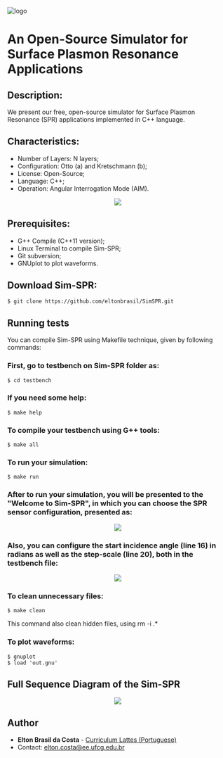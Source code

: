 ![logo](https://user-images.githubusercontent.com/25873978/47947397-7c18f200-defa-11e8-9943-9d10470bd2b9.png)

# An Open-Source Simulator for Surface Plasmon Resonance Applications
## Description:

We present our free, open-source simulator for Surface Plasmon Resonance (SPR) applications implemented in C++ language.

## Characteristics:

* Number of Layers: N layers;
* Configuration: Otto (a) and Kretschmann (b);
* License: Open-Source;
* Language: C++;
* Operation: Angular Interrogation Mode (AIM).

<p align="center">
  <img src="https://user-images.githubusercontent.com/25873978/51500991-58f23600-1db7-11e9-98a1-1cbae5c7e811.png">
</p>

## Prerequisites:

* G++ Compile (C++11 version);
* Linux Terminal to compile Sim-SPR;
* Git subversion;
* GNUplot to plot waveforms.

## Download Sim-SPR:
```
$ git clone https://github.com/eltonbrasil/SimSPR.git 
```

## Running tests

You can compile Sim-SPR using Makefile technique, given by following commands:

### First, go to testbench on Sim-SPR folder as:
```
$ cd testbench
```
### If you need some help:
```
$ make help
```
### To compile your testbench using G++ tools:
```
$ make all
```
### To run your simulation:
```
$ make run
```
### After to run your simulation, you will be presented to the "Welcome to Sim-SPR", in which you can choose the SPR sensor configuration, presented as:

<p align="center">
  <img src="https://user-images.githubusercontent.com/25873978/51501474-2ba68780-1db9-11e9-8b65-65ef8cb1c15e.png">
</p>

### Also, you can configure the start incidence angle (line 16) in radians as well as the step-scale (line 20), both in the testbench file:

<p align="center">
  <img src="https://user-images.githubusercontent.com/25873978/51501765-6361ff00-1dba-11e9-8eda-c3542fa904ed.png">
</p>

### To clean unnecessary files:
```
$ make clean
```
This command also clean hidden files, using rm -i .*
### To plot waveforms:
```
$ gnuplot
$ load 'out.gnu'
```

## Full Sequence Diagram of the Sim-SPR

<p align="center">
  <img src="https://user-images.githubusercontent.com/25873978/51502945-9a86df00-1dbf-11e9-889d-f02be6fefcd4.jpg">
</p>

## Author

* **Elton Brasil da Costa** - [Curriculum Lattes (Portuguese)](http://buscatextual.cnpq.br/buscatextual/visualizacv.do?id=K4459901A6)
* Contact: elton.costa@ee.ufcg.edu.br

